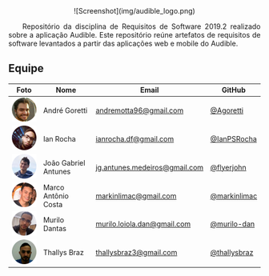 <center>![Screenshot](img/audible_logo.png)</center>

<p align="justify">&emsp;&emsp;Repositório da disciplina de Requisitos de Software 2019.2 realizado sobre a aplicação Audible. Este repositório reúne artefatos de requisitos de software levantados a partir das aplicações web e mobile do Audible.</p>


## Equipe

<center>

| Foto | Nome | Email | GitHub|
|--|--|--|--|
| ![andre](img/andre.png) | André Goretti | andremotta96@gmail.com | [@Agoretti](https://github.com/Agoretti) |
| ![ian](img/ian.png) | Ian Rocha | ianrocha.df@gmail.com | [@IanPSRocha](https://github.com/IanPSRocha) |
| ![joao](img/joao.png) | João Gabriel Antunes | jg.antunes.medeiros@gmail.com | [@flyerjohn](https://github.com/flyerjohn) |
| ![marco](img/marco.png) | Marco Antônio Costa | markinlimac@gmail.com | [@markinlimac](https://github.com/markinlimac) |
| ![murilo](img/murilo.png) | Murilo Dantas | murilo.loiola.dan@gmail.com | [@murilo-dan](https://github.com/murilo-dan) |
| ![thallys](img/thallys.png) | Thallys Braz | thallysbraz3@gmail.com | [@thallysbraz](https://github.com/thallysbraz) |

